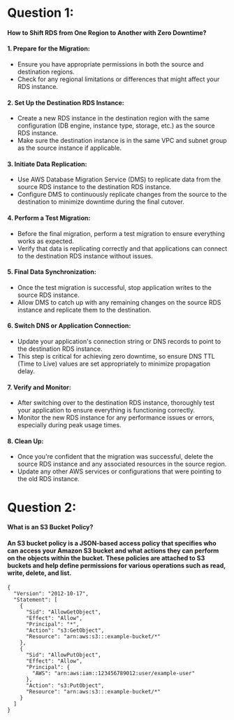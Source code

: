 # Question 1:

#### How to Shift RDS from One Region to Another with Zero Downtime?

#### 1. Prepare for the Migration:

- Ensure you have appropriate permissions in both the source and destination regions.
- Check for any regional limitations or differences that might affect your RDS instance.

#### 2. Set Up the Destination RDS Instance:

- Create a new RDS instance in the destination region with the same configuration (DB engine, instance type, storage, etc.) as the source RDS instance.
- Make sure the destination instance is in the same VPC and subnet group as the source instance if applicable.

#### 3. Initiate Data Replication:

- Use AWS Database Migration Service (DMS) to replicate data from the source RDS instance to the destination RDS instance.
- Configure DMS to continuously replicate changes from the source to the destination to minimize downtime during the final cutover.

#### 4. Perform a Test Migration:

- Before the final migration, perform a test migration to ensure everything works as expected.
- Verify that data is replicating correctly and that applications can connect to the destination RDS instance without issues.

#### 5. Final Data Synchronization:

- Once the test migration is successful, stop application writes to the source RDS instance.
- Allow DMS to catch up with any remaining changes on the source RDS instance and replicate them to the destination.

#### 6. Switch DNS or Application Connection:

- Update your application's connection string or DNS records to point to the destination RDS instance.
- This step is critical for achieving zero downtime, so ensure DNS TTL (Time to Live) values are set appropriately to minimize propagation delay.

#### 7. Verify and Monitor:

- After switching over to the destination RDS instance, thoroughly test your application to ensure everything is functioning correctly.
- Monitor the new RDS instance for any performance issues or errors, especially during peak usage times.

#### 8. Clean Up:

- Once you're confident that the migration was successful, delete the source RDS instance and any associated resources in the source region.
- Update any other AWS services or configurations that were pointing to the old RDS instance.

# Question 2:

#### What is an S3 Bucket Policy?

#### An S3 bucket policy is a JSON-based access policy that specifies who can access your Amazon S3 bucket and what actions they can perform on the objects within the bucket. These policies are attached to S3 buckets and help define permissions for various operations such as read, write, delete, and list.

```
{
  "Version": "2012-10-17",
  "Statement": [
    {
      "Sid": "AllowGetObject",
      "Effect": "Allow",
      "Principal": "*",
      "Action": "s3:GetObject",
      "Resource": "arn:aws:s3:::example-bucket/*"
    },
    {
      "Sid": "AllowPutObject",
      "Effect": "Allow",
      "Principal": {
        "AWS": "arn:aws:iam::123456789012:user/example-user"
      },
      "Action": "s3:PutObject",
      "Resource": "arn:aws:s3:::example-bucket/*"
    }
  ]
}

```





